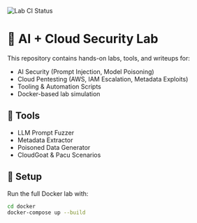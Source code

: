 ![Lab CI Status](https://github.com/shahabbaloch101/ai-cloud-security-lab/actions/workflows/lab-check.yml/badge.svg)

# 🧠 AI + Cloud Security Lab

This repository contains hands-on labs, tools, and writeups for:

- AI Security (Prompt Injection, Model Poisoning)
- Cloud Pentesting (AWS, IAM Escalation, Metadata Exploits)
- Tooling & Automation Scripts
- Docker-based lab simulation

## 🔧 Tools
- LLM Prompt Fuzzer
- Metadata Extractor
- Poisoned Data Generator
- CloudGoat & Pacu Scenarios

## 🚀 Setup
Run the full Docker lab with:
```bash
cd docker
docker-compose up --build
